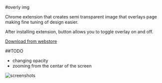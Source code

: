 #overly img

Chrome extension that creates semi transparent image that overlays page making fine tuning of design easier.

After installing extension, button allows you to toggle overlay on and off.

[Download from webstore](https://chrome.google.com/webstore/detail/ovrlay-img/ediekehbnlmhejmeflhngbaipmggnmba?hl=en)

##TODO

- changing opacity
- zooming from the centar of the screen


![screenshots](http://i.imgur.com/UhnFddK.gif)
